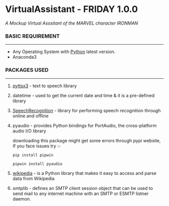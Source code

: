 # VirtualAssistant - FRIDAY 1.0.0

*A Mockup Virtual Asssitant of the MARVEL character IRONMAN*

### BASIC REQUIREMENT
---
  - Any Operating System with [Python](https://www.python.org/downloads/) latest version.
  - Anaconda3 

### PACKAGES USED
---
  1. [pyttsx3](https://pypi.org/project/pyttsx3/) - text to speech library
  2. datetime - used to get the current date and time & it is a pre-defined library
  3. [SpeechRecognition](https://pypi.org/project/SpeechRecognition/1.3.0/) - library for performing speech recognition through online and offline
  4. pyaudio - provides Python bindings for PortAudio, the cross-platform audio I/O library
  
      downloading this package might get some errors through pypi website, If you face issues try :-
      
      ```pip install pipwin```
      
      ```pipwin install pyaudio```
  5. [wikipedia](https://pypi.org/project/wikipedia/) - is a Python library that makes it easy to access and parse data from Wikipedia
      
  6. smtplib - defines an SMTP client session object that can be used to send mail to any internet machine with an SMTP or ESMTP listner daemon.
  
  
  
  